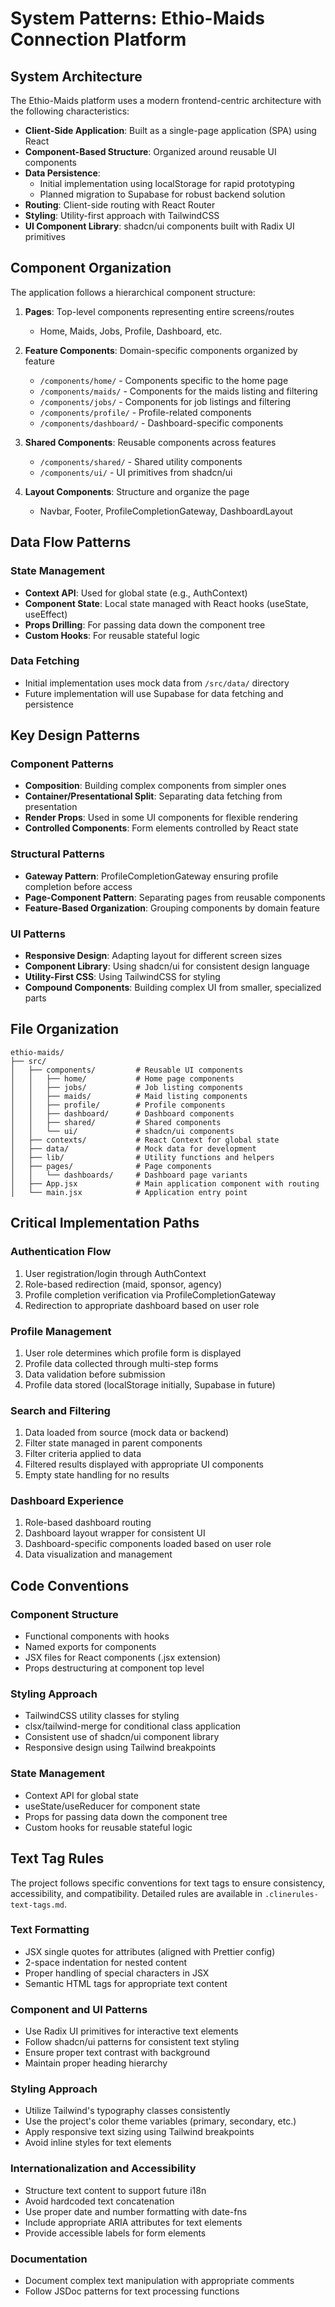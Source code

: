 # System Patterns: Ethio-Maids Connection Platform

## System Architecture

The Ethio-Maids platform uses a modern frontend-centric architecture with the following characteristics:

- **Client-Side Application**: Built as a single-page application (SPA) using React
- **Component-Based Structure**: Organized around reusable UI components
- **Data Persistence**:
  - Initial implementation using localStorage for rapid prototyping
  - Planned migration to Supabase for robust backend solution
- **Routing**: Client-side routing with React Router
- **Styling**: Utility-first approach with TailwindCSS
- **UI Component Library**: shadcn/ui components built with Radix UI primitives

## Component Organization

The application follows a hierarchical component structure:

1. **Pages**: Top-level components representing entire screens/routes
   - Home, Maids, Jobs, Profile, Dashboard, etc.

2. **Feature Components**: Domain-specific components organized by feature
   - `/components/home/` - Components specific to the home page
   - `/components/maids/` - Components for the maids listing and filtering
   - `/components/jobs/` - Components for job listings and filtering
   - `/components/profile/` - Profile-related components
   - `/components/dashboard/` - Dashboard-specific components

3. **Shared Components**: Reusable components across features
   - `/components/shared/` - Shared utility components
   - `/components/ui/` - UI primitives from shadcn/ui

4. **Layout Components**: Structure and organize the page
   - Navbar, Footer, ProfileCompletionGateway, DashboardLayout

## Data Flow Patterns

### State Management

- **Context API**: Used for global state (e.g., AuthContext)
- **Component State**: Local state managed with React hooks (useState, useEffect)
- **Props Drilling**: For passing data down the component tree
- **Custom Hooks**: For reusable stateful logic

### Data Fetching

- Initial implementation uses mock data from `/src/data/` directory
- Future implementation will use Supabase for data fetching and persistence

## Key Design Patterns

### Component Patterns

- **Composition**: Building complex components from simpler ones
- **Container/Presentational Split**: Separating data fetching from presentation
- **Render Props**: Used in some UI components for flexible rendering
- **Controlled Components**: Form elements controlled by React state

### Structural Patterns

- **Gateway Pattern**: ProfileCompletionGateway ensuring profile completion before access
- **Page-Component Pattern**: Separating pages from reusable components
- **Feature-Based Organization**: Grouping components by domain feature

### UI Patterns

- **Responsive Design**: Adapting layout for different screen sizes
- **Component Library**: Using shadcn/ui for consistent design language
- **Utility-First CSS**: Using TailwindCSS for styling
- **Compound Components**: Building complex UI from smaller, specialized parts

## File Organization

```
ethio-maids/
├── src/
│   ├── components/         # Reusable UI components
│   │   ├── home/           # Home page components
│   │   ├── jobs/           # Job listing components
│   │   ├── maids/          # Maid listing components
│   │   ├── profile/        # Profile components
│   │   ├── dashboard/      # Dashboard components
│   │   ├── shared/         # Shared components
│   │   └── ui/             # shadcn/ui components
│   ├── contexts/           # React Context for global state
│   ├── data/               # Mock data for development
│   ├── lib/                # Utility functions and helpers
│   ├── pages/              # Page components
│   │   └── dashboards/     # Dashboard page variants
│   ├── App.jsx             # Main application component with routing
│   └── main.jsx            # Application entry point
```

## Critical Implementation Paths

### Authentication Flow

1. User registration/login through AuthContext
2. Role-based redirection (maid, sponsor, agency)
3. Profile completion verification via ProfileCompletionGateway
4. Redirection to appropriate dashboard based on user role

### Profile Management

1. User role determines which profile form is displayed
2. Profile data collected through multi-step forms
3. Data validation before submission
4. Profile data stored (localStorage initially, Supabase in future)

### Search and Filtering

1. Data loaded from source (mock data or backend)
2. Filter state managed in parent components
3. Filter criteria applied to data
4. Filtered results displayed with appropriate UI components
5. Empty state handling for no results

### Dashboard Experience

1. Role-based dashboard routing
2. Dashboard layout wrapper for consistent UI
3. Dashboard-specific components loaded based on user role
4. Data visualization and management

## Code Conventions

### Component Structure

- Functional components with hooks
- Named exports for components
- JSX files for React components (.jsx extension)
- Props destructuring at component top level

### Styling Approach

- TailwindCSS utility classes for styling
- clsx/tailwind-merge for conditional class application
- Consistent use of shadcn/ui component library
- Responsive design using Tailwind breakpoints

### State Management

- Context API for global state
- useState/useReducer for component state
- Props for passing data down the component tree
- Custom hooks for reusable stateful logic

## Text Tag Rules

The project follows specific conventions for text tags to ensure consistency, accessibility, and compatibility. Detailed rules are available in `.clinerules-text-tags.md`.

### Text Formatting

- JSX single quotes for attributes (aligned with Prettier config)
- 2-space indentation for nested content
- Proper handling of special characters in JSX
- Semantic HTML tags for appropriate text content

### Component and UI Patterns

- Use Radix UI primitives for interactive text elements
- Follow shadcn/ui patterns for consistent text styling
- Ensure proper text contrast with background
- Maintain proper heading hierarchy

### Styling Approach

- Utilize Tailwind's typography classes consistently
- Use the project's color theme variables (primary, secondary, etc.)
- Apply responsive text sizing using Tailwind breakpoints
- Avoid inline styles for text elements

### Internationalization and Accessibility

- Structure text content to support future i18n
- Avoid hardcoded text concatenation
- Use proper date and number formatting with date-fns
- Include appropriate ARIA attributes for text elements
- Provide accessible labels for form elements

### Documentation

- Document complex text manipulation with appropriate comments
- Follow JSDoc patterns for text processing functions
